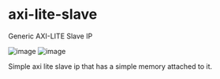 # axi-lite-slave
Generic AXI-LITE Slave IP

![image](https://github.com/user-attachments/assets/84ac01d7-88fb-4b4c-b871-d513d3af6840)
![image](https://github.com/user-attachments/assets/bec7d6e4-49c4-4383-9a43-0a29dfe0c86b)

Simple axi lite slave ip that has a simple memory attached to it.
